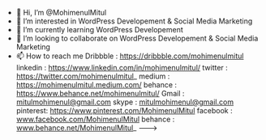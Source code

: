 - 👋 Hi, I’m @MohimenulMitul
- 👀 I’m interested in WordPress Developement & Social Media Marketing
- 🌱 I’m currently learning WordPress Developement
- 💞️ I’m looking to collaborate on WordPress Developement & Social Media Marketing 
- 📫 How to reach me 
Dribbble : https://dribbble.com/mohimenulmitul
linkedin : https://www.linkedin.com/in/mohimenulmitul/
twitter  : https://twitter.com/mohimenulmitul_
medium   : https://mohimenulmitul.medium.com/
behance  : https://www.behance.net/mohimenulmitul/
Gmail    : mitulmohimenul@gmail.com 
skype    : mitulmohimenul@gmail.com
pinterest: https://www.pinterest.com/MohimenulMitul
facebook : www.facebook.com/MohimenulMitul
behance  : www.behance.net/MohimenulMitul_
--->
